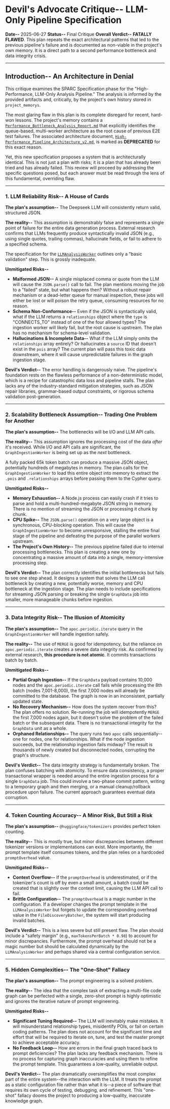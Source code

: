 # Devil's Advocate Critique-- LLM-Only Pipeline Specification
**Date--** 2025-06-27
**Status--** Final Critique
**Overall Verdict--** **FATALLY FLAWED**. This plan repeats the exact architectural patterns that led to the previous pipeline's failure and is documented as non-viable in the project's own memory. It is a direct path to a second performance bottleneck and data integrity crisis.

---

## Introduction-- An Architecture in Denial

This critique examines the SPARC Specification phase for the "High-Performance, LLM-Only Analysis Pipeline." The analysis is informed by the provided artifacts and, critically, by the project's own history stored in `project_memorys`.

The most glaring flaw in this plan is its complete disregard for recent, hard-won lessons. The project's memory contains a [`Performance_Bottleneck_Analysis_Report.md`](docs/research/Performance_Bottleneck_Analysis_Report.md) that explicitly identifies the queue-based, multi-worker architecture as the root cause of previous E2E test failures. The associated architecture document, [`High-Performance_Pipeline_Architecture_v2.md`](docs/architecture/High-Performance_Pipeline_Architecture_v2.md), is marked as **DEPRECATED** for this exact reason.

Yet, this new specification proposes a system that is architecturally identical. This is not just a plan with risks; it is a plan that has already been tried and has already failed. This review will proceed by addressing the specific questions posed, but each answer must be read through the lens of this fundamental, overriding flaw.

---

### 1. LLM Reliability Risk-- A House of Cards

**The plan's assumption--** The Deepseek LLM will consistently return valid, structured JSON.

**The reality--** This assumption is demonstrably false and represents a single point of failure for the entire data generation process. External research confirms that LLMs frequently produce syntactically invalid JSON (e.g., using single quotes, trailing commas), hallucinate fields, or fail to adhere to a specified schema.

The specification for the [`LLMAnalysisWorker`](docs/specifications/high_performance_llm_only_pipeline/02_LLMAnalysisWorker_spec.md) outlines only a "basic validation" step. This is grossly inadequate.

**Unmitigated Risks--**
*   **Malformed JSON--** A single misplaced comma or quote from the LLM will cause the `JSON.parse()` call to fail. The plan mentions moving the job to a "failed" state, but what happens then? Without a robust repair mechanism or a dead-letter queue for manual inspection, these jobs will either be lost or will poison the retry queue, consuming resources for no reason.
*   **Schema Non-Conformance--** Even if the JSON is syntactically valid, what if the LLM returns a `relationships` object where the `type` is "CONNECTS_TO" instead of one of the four allowed types? The ingestion worker will likely fail, but the root cause is upstream. The plan has no mechanism for schema-level validation.
*   **Hallucinations & Incomplete Data--** What if the LLM simply omits the `relationships` array entirely? Or hallucinates a `source` ID that doesn't exist in the `pois` array? The current plan will pass this toxic data downstream, where it will cause unpredictable failures in the graph ingestion stage.

**Devil's Verdict--** The error handling is dangerously naive. The pipeline's foundation rests on the flawless performance of a non-deterministic model, which is a recipe for catastrophic data loss and pipeline stalls. The plan lacks any of the industry-standard mitigation strategies, such as JSON repair libraries, grammar-based output constraints, or rigorous schema validation post-generation.

---

### 2. Scalability Bottleneck Assumption-- Trading One Problem for Another

**The plan's assumption--** The bottlenecks will be I/O and LLM API calls.

**The reality--** This assumption ignores the processing cost of the data *after* it's received. While I/O and API calls are significant, the `GraphIngestionWorker` is being set up as the *next* bottleneck.

A fully packed 65k token batch can produce a massive JSON object, potentially hundreds of megabytes in memory. The plan calls for the `GraphIngestionWorker` to load this entire object into memory to extract the `.pois` and `.relationships` arrays before passing them to the Cypher query.

**Unmitigated Risks--**
*   **Memory Exhaustion--** A Node.js process can easily crash if it tries to parse and hold a multi-hundred-megabyte JSON string in memory. There is no mention of streaming the JSON or processing it chunk by chunk.
*   **CPU Spike--** The `JSON.parse()` operation on a very large object is a synchronous, CPU-blocking operation. This will cause the `GraphIngestionWorker` to become unresponsive, stalling the entire final stage of the pipeline and defeating the purpose of the parallel workers upstream.
*   **The Project's Own History--** The previous pipeline failed due to internal processing bottlenecks. This plan is creating a new one by concentrating a massive amount of data into a single, memory-intensive processing step.

**Devil's Verdict--** The plan correctly identifies the initial bottlenecks but fails to see one step ahead. It designs a system that solves the LLM call bottleneck by creating a new, potentially worse, memory and CPU bottleneck at the ingestion stage. The plan needs to include specifications for streaming JSON parsing or breaking the single `GraphData` job into smaller, more manageable chunks before ingestion.

---

### 3. Data Integrity Risk-- The Illusion of Atomicity

**The plan's assumption--** The `apoc.periodic.iterate` query in the `GraphIngestionWorker` will handle ingestion safely.

**The reality--** The use of `MERGE` is good for idempotency, but the reliance on `apoc.periodic.iterate` creates a severe data integrity risk. As confirmed by external research, **this procedure is not atomic**. It commits transactions batch by batch.

**Unmitigated Risks--**
*   **Partial Graph Ingestion--** If the `GraphData` payload contains 10,000 nodes and the `apoc.periodic.iterate` call fails while processing the 8th batch (nodes 7,001-8,000), the first 7,000 nodes will already be committed to the database. The graph is now in an inconsistent, partially updated state.
*   **No Recovery Mechanism--** How does the system recover from this? The plan offers no solution. Re-running the job will idempotently `MERGE` the first 7,000 nodes again, but it doesn't solve the problem of the failed batch or the subsequent data. There is no transactional integrity for the `GraphData` unit as a whole.
*   **Orphaned Relationships--** The query runs two `apoc` calls sequentially--one for nodes, one for relationships. What if the node ingestion succeeds, but the relationship ingestion fails midway? The result is thousands of newly created but disconnected nodes, corrupting the graph's structure.

**Devil's Verdict--** The data integrity strategy is fundamentally broken. The plan confuses batching with atomicity. To ensure data consistency, a proper transactional wrapper is needed around the entire ingestion process for a single `GraphData` job. This could involve a two-phase commit pattern, writing to a temporary graph and then merging, or a manual cleanup/rollback procedure upon failure. The current approach guarantees eventual data corruption.

---

### 4. Token Counting Accuracy-- A Minor Risk, But Still a Risk

**The plan's assumption--** `@huggingface/tokenizers` provides perfect token counting.

**The reality--** This is mostly true, but minor discrepancies between different tokenizer versions or implementations can exist. More importantly, the prompt template itself consumes tokens, and the plan relies on a hardcoded `promptOverhead` value.

**Unmitigated Risks--**
*   **Context Overflow--** If the `promptOverhead` is underestimated, or if the tokenizer's count is off by even a small amount, a batch could be created that is slightly over the context limit, causing the LLM API call to fail.
*   **Brittle Configuration--** The `promptOverhead` is a magic number in the configuration. If a developer changes the prompt template in the `LLMAnalysisWorker` but forgets to update the corresponding overhead value in the `FileDiscoveryBatcher`, the system will start producing invalid batches.

**Devil's Verdict--** This is a less severe but still present flaw. The plan should include a "safety margin" (e.g., `maxTokensPerBatch * 0.98`) to account for minor discrepancies. Furthermore, the prompt overhead should not be a magic number but should be calculated dynamically by the `LLMAnalysisWorker` and perhaps shared via a central configuration service.

---

### 5. Hidden Complexities-- The "One-Shot" Fallacy

**The plan's assumption--** The prompt engineering is a solved problem.

**The reality--** The idea that the complex task of extracting a multi-file code graph can be perfected with a single, zero-shot prompt is highly optimistic and ignores the iterative nature of prompt engineering.

**Unmitigated Risks--**
*   **Significant Tuning Required--** The LLM will inevitably make mistakes. It will misunderstand relationship types, misidentify POIs, or fail on certain coding patterns. The plan does not account for the significant time and effort that will be required to iterate on, tune, and test the master prompt to achieve acceptable accuracy.
*   **No Feedback Loop--** How are errors in the final graph traced back to prompt deficiencies? The plan lacks any feedback mechanism. There is no process for capturing graph inaccuracies and using them to refine the prompt template. This guarantees a low-quality, unreliable output.

**Devil's Verdict--** The plan dramatically oversimplifies the most complex part of the entire system--the interaction with the LLM. It treats the prompt as a static configuration file rather than what it is--a piece of software that requires its own cycle of testing, debugging, and refinement. This "one-shot" fallacy dooms the project to producing a low-quality, inaccurate knowledge graph.
